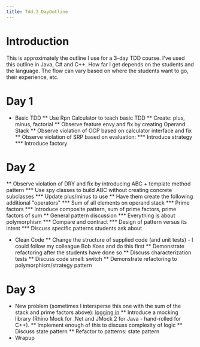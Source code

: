 ```yaml
---
title: Tdd.3_DayOutline
---
```

# Introduction
This is approximately the outline I use for a 3-day TDD course. I've used this outline in Java, C# and C++. How far I get depends on the students and the language. The flow can vary based on where the students want to go, their experience, etc.

# Day 1
* Basic TDD
** Use Rpn Calculator to teach basic TDD
** Create: plus, minus, factorial
** Observe feature envy and fix by creating Operand Stack
** Observe violation of OCP based on calculator interface and fix
** Observe violation of SRP based on evaluation:
*** Introduce strategy
*** Introduce factory

# Day 2
** Observe violation of DRY and fix by introducing ABC + template method pattern
*** Use spy classes to build ABC without creating concrete subclasses
*** Update plus/minus to use
** Have them create the following additional "operators"
*** Sum of all elements on operand stack
*** Prime factors
*** Introduce composite pattern, sum of prime factors, prime factors of sum
** General pattern discussion
*** Everything is about polymorphism
*** Compare and contract
*** Design of pattern versus its intent
*** Discuss specific patterns students ask about
* Clean Code
** Change the structure of supplied code (and unit tests) - I could follow my colleague Bob Koss and do this first
** Demonstrate refactoring after the students have done so
** Discuss characterization tests
** Discuss code smell: switch
** Demonstrate refactoring to polymorphism/strategy pattern

# Day 3
* New problem (sometimes I intersperse this one with the sum of the stack and prime factors above): [logging in](Tdd.Problems.LoggingIn)
** Introduce a mocking library (Rhino Mock for .Net and JMock 2 for Java - hand-rolled for C++).
** Implement enough of this to discuss complexity of logic
** Discuss state pattern
** Refactor to patterns: state pattern
* Wrapup
